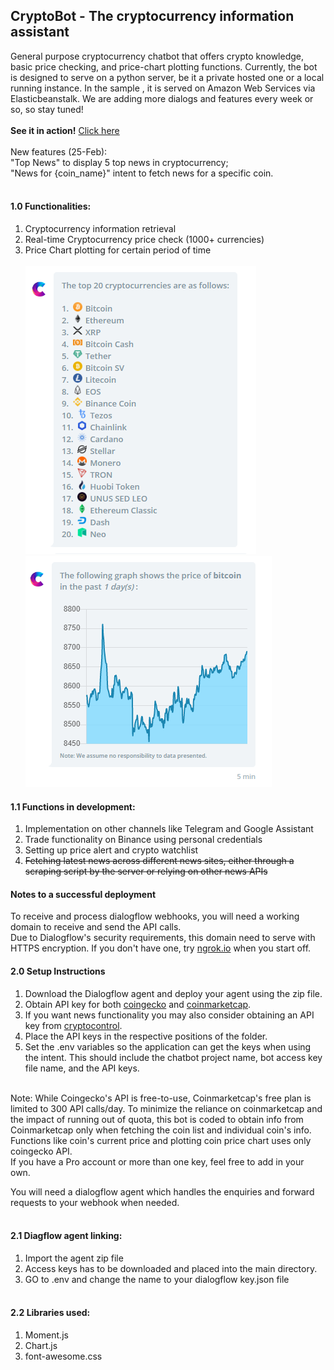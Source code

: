 ## CryptoBot - The cryptocurrency information assistant
General purpose cryptocurrency chatbot that offers crypto knowledge, basic price checking, and price-chart plotting functions. Currently, the bot is designed to serve on a python server, be it a private hosted one or a local running instance. In the sample , it is served on Amazon Web Services via Elasticbeanstalk. We are adding more dialogs and features every week or so, so stay tuned!
<br/><br/>
**See it in action!** [Click here](https://chanvictor.io/bot)<br/><br/>
New features (25-Feb):<br/>
"Top News" to display 5 top news in cryptocurrency;<br/>
"News for {coin_name}" intent to fetch news for a specific coin.
<br/><br/>
#### 1.0 **Functionalities:**
1. Cryptocurrency information retrieval
2. Real-time Cryptocurrency price check (1000+ currencies)
3. Price Chart plotting for certain period of time
<br/><br/>
![Image1](screenshots/screenshot1.PNG)
![Image2](screenshots/screenshot2.PNG)

#### 1.1 **Functions in development:**
1. Implementation on other channels like Telegram and Google Assistant
2. Trade functionality on Binance using personal credentials
3. Setting up price alert and crypto watchlist
4. ~~Fetching latest news across different news sites, either through a scraping script by the server or relying on other news APIs~~


#### Notes to a successful deployment
To receive and process dialogflow webhooks, you will need a working domain to receive and send the API calls.<br/>
Due to Dialogflow's security requirements, this domain need to serve with HTTPS encryption.
If you don't have one, try [ngrok.io](https://ngrok.io) when you start off.

#### 2.0 **Setup Instructions**<br/>
1. Download the Dialogflow agent and deploy your agent using the zip file.<br/>
2. Obtain API key for both [coingecko](coingecko.com) and [coinmarketcap](coinmarketcap.com).<br/>
3. If you want news functionality you may also consider obtaining an API key from [cryptocontrol](https://cryptocontrol.io/).
4. Place the API keys in the respective positions of the folder.<br/>
5. Set the .env variables so the application can get the keys when using the intent. This should include the chatbot project name, bot access key file name, and the API keys.
<br/>
Note: While Coingecko's API is free-to-use, Coinmarketcap's free plan is limited to 300 API calls/day. To minimize the reliance on coinmarketcap and the impact of running out of quota, this bot is coded to obtain info from Coinmarketcap only when fetching the coin list and individual coin's info. Functions like coin's current price and plotting coin price chart uses only coingecko API.<br/>
If you have a Pro account or more than one key, feel free to add in your own.


You will need a dialogflow agent which handles the enquiries and forward requests to your webhook when needed.
<br/><br/>
#### 2.1 Diagflow agent linking:
1) Import the agent zip file
2) Access keys has to be downloaded and placed into the main directory.
3) GO to .env and change the name to your dialogflow key.json file
<br/><br/>
#### 2.2 Libraries used:
1) Moment.js
2) Chart.js
3) font-awesome.css
